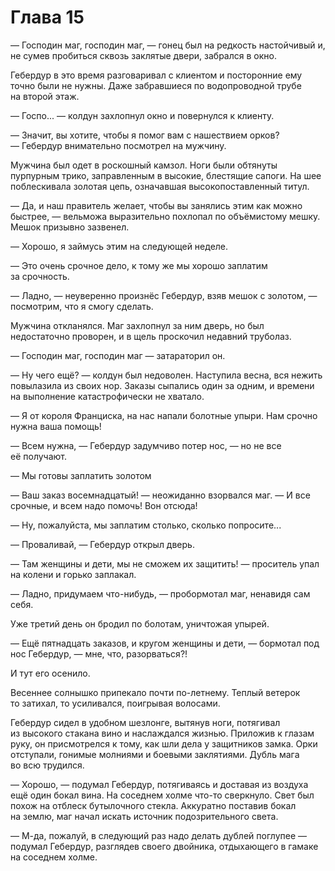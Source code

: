 # Глава 15

— Господин маг, господин маг, — гонец был на редкость настойчивый и, не сумев пробиться сквозь заклятые двери, забрался в окно.

Гебердур в это время разговаривал с клиентом и посторонние ему точно были не нужны. Даже забравшиеся по водопроводной трубе на второй этаж.

— Госпо... — колдун захлопнул окно и повернулся к клиенту.

— Значит, вы хотите, чтобы я помог вам с нашествием орков? — Гебердур внимательно посмотрел на мужчину.

Мужчина был одет в роскошный камзол. Ноги были обтянуты пурпурным трико, заправленным в высокие, блестящие сапоги. На шее поблескивала золотая цепь, означавшая высокопоставленный титул.

— Да, и наш правитель желает, чтобы вы занялись этим как можно быстрее, — вельможа выразительно похлопал по объёмистому мешку. Мешок призывно зазвенел.

— Хорошо, я займусь этим на следующей неделе.

— Это очень срочное дело, к тому же мы хорошо заплатим за срочность.

— Ладно, — неуверенно произнёс Гебердур, взяв мешок с золотом, — посмотрим, что я смогу сделать.

Мужчина откланялся. Маг захлопнул за ним дверь, но был недостаточно проворен, и в щель проскочил недавний труболаз.

— Господин маг, господин маг — затараторил он.

— Ну чего ещё? — колдун был недоволен. Наступила весна, вся нежить повылазила из своих нор. Заказы сыпались один за одним, и времени на выполнение катастрофически не хватало.

— Я от короля Франциска, на нас напали болотные упыри. Нам срочно нужна ваша помощь!

— Всем нужна, — Гебердур задумчиво потер нос, — но не все её получают.

— Мы готовы заплатить золотом

— Ваш заказ восемнадцатый! — неожиданно взорвался маг. — И все срочные, и всем надо помочь! Вон отсюда!

— Ну, пожалуйста, мы заплатим столько, сколько попросите...

— Проваливай, — Гебердур открыл дверь.

— Там женщины и дети, мы не сможем их защитить! — проситель упал на колени и горько заплакал.

— Ладно, придумаем что-нибудь, — пробормотал маг, ненавидя сам себя.

Уже третий день он бродил по болотам, уничтожая упырей.

— Ещё пятнадцать заказов, и кругом женщины и дети, — бормотал под нос Гебердур, — мне, что, разорваться?!

И тут его осенило.

Весеннее солнышко припекало почти по-летнему. Теплый ветерок то затихал, то усиливался, поигрывая волосами.

Гебердур сидел в удобном шезлонге, вытянув ноги, потягивал из высокого стакана вино и наслаждался жизнью. Приложив к глазам руку, он присмотрелся к тому, как шли дела у защитников замка. Орки отступали, гонимые молниями и боевыми заклятиями. Дубль мага во всю трудился.

— Хорошо, — подумал Гебердур, потягиваясь и доставая из воздуха ещё один бокал вина. На соседнем холме что-то сверкнуло. Свет был похож на отблеск бутылочного стекла. Аккуратно поставив бокал на землю, маг начал искать источник подозрительного света.

— М-да, пожалуй, в следующий раз надо делать дублей поглупее — подумал Гебердур, разглядев своего двойника, отдыхающего в гамаке на соседнем холме.


